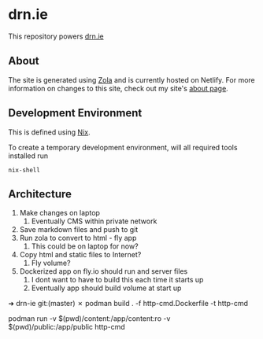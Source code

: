 # drn.ie

This repository powers [drn.ie](https://drn.ie)

## About

The site is generated using [Zola](https://getzola.org) and is currently hosted on Netlify. For more information on changes to this site, check out my site's [about page](https://drn.ie/about/site).

## Development Environment

This is defined using [Nix](https://nixos.org/).

To create a temporary development environment, will all required tools installed run

```shell
nix-shell
```

## Architecture

1. Make changes on laptop
   1. Eventually CMS within private network
2. Save markdown files and push to git
3. Run zola to convert to html - fly app
   1. This could be on laptop for now?
4. Copy html and static files to Internet?
   1. Fly volume?
5. Dockerized app on fly.io should run and server files
   1. I dont want to have to build this each time it starts up
   2. Eventually app should build volume at start up



➜  drn-ie git:(master) ✗ podman build . -f http-cmd.Dockerfile -t http-cmd                                        


podman run -v $(pwd)/content:/app/content:ro -v $(pwd)/public:/app/public http-cmd
